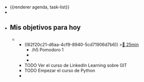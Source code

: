 - {{renderer agenda, task-list}}
-
- ## Mis objetivos para hoy
	-
		- ((62f20c21-d6aa-4cf9-8940-5cd71906d7b6)) >[🍅 25min](#agenda-pomo://?t=f-1660030401043-1500)
			- /h5 Pomodoro 1
			-
			-
		- TODO Ver el curso de LinkedIn Learning sobre GIT
		- TODO Empezar el curso de Python
		-